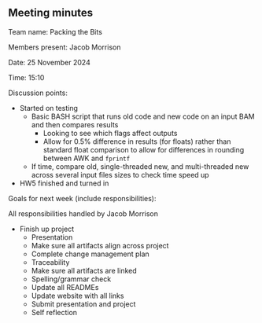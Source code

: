 ## Meeting minutes

Team name: Packing the Bits

Members present: Jacob Morrison

Date: 25 November 2024

Time: 15:10

Discussion points: 

* Started on testing
  * Basic BASH script that runs old code and new code on an input BAM and then compares results
    * Looking to see which flags affect outputs
    * Allow for 0.5% difference in results (for floats) rather than standard float comparison to allow for differences
    in rounding between AWK and `fprintf`
  * If time, compare old, single-threaded new, and multi-threaded new across several input files sizes to check time
  speed up
* HW5 finished and turned in

Goals for next week (include responsibilities):

All responsibilities handled by Jacob Morrison

* Finish up project
  * Presentation
  * Make sure all artifacts align across project
  * Complete change management plan
  * Traceability
  * Make sure all artifacts are linked
  * Spelling/grammar check
  * Update all READMEs
  * Update website with all links
  * Submit presentation and project
  * Self reflection
